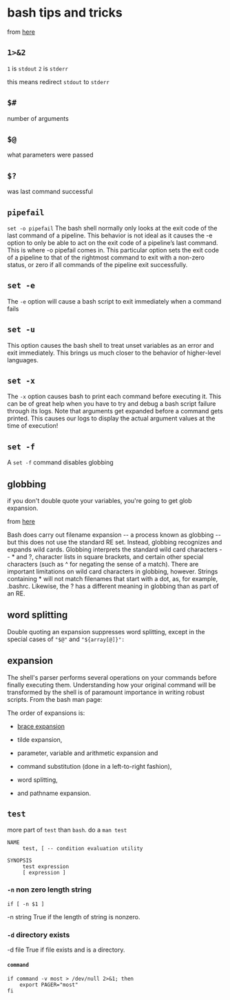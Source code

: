 # bash tips and tricks

from [here](https://vaneyckt.io/posts/safer_bash_scripts_with_set_euxo_pipefail/)

## `1>&2`
`1` is `stdout`
`2` is `stderr`

this means redirect `stdout` to `stderr`

## `$#`
number of arguments

## `$@`
what parameters were passed

## `$?`
was last command successful

## `pipefail`
`set -o pipefail`
The bash shell normally only looks at the exit code of the last command of a
pipeline. This behavior is not ideal as it causes the -e option to only be able
to act on the exit code of a pipeline’s last command. This is where -o pipefail
comes in. This particular option sets the exit code of a pipeline to that of
the rightmost command to exit with a non-zero status, or zero if all commands
of the pipeline exit successfully.

## `set -e`
The `-e` option will cause a bash script to exit immediately when a command fails

## `set -u`
This option causes the bash shell to treat unset variables as an error and exit
immediately. This brings us much closer to the behavior of higher-level
languages.

## `set -x`
The `-x` option causes bash to print each command before executing it. This can
be of great help when you have to try and debug a bash script failure through
its logs. Note that arguments get expanded before a command gets printed. This
causes our logs to display the actual argument values at the time of execution!

## `set -f`
A `set -f` command disables globbing

## globbing
if you don't double quote your variables, you're going to get glob expansion.

from [here](http://tldp.org/LDP/abs/html/globbingref.html)

Bash does carry out filename expansion -- a process known as globbing --
but this does not use the standard RE set. Instead, globbing recognizes and
expands wild cards. Globbing interprets the standard wild card characters
-- * and ?, character lists in square brackets, and certain other special
characters (such as ^ for negating the sense of a match). There are important
limitations on wild card characters in globbing, however. Strings containing *
will not match filenames that start with a dot, as, for example, .bashrc.
Likewise, the ? has a different meaning in globbing than as part of an RE.

## word splitting
Double quoting an expansion suppresses word splitting, except in the special
cases of `"$@"` and `"${array[@]}":`

## expansion

The shell's parser performs several operations on your commands before finally
executing them. Understanding how your original command will be transformed by
the shell is of paramount importance in writing robust scripts. From the bash
man page:

The order of expansions is:
* [brace expansion](https://www.gnu.org/software/bash/manual/html_node/Brace-Expansion.html)



* tilde expansion,
* parameter, variable and arithmetic expansion and
* command substitution (done in a left-to-right fashion),
* word splitting,
* and pathname expansion.

## `test`
more part of `test` than `bash`. do a `man test`

```shell
NAME
     test, [ -- condition evaluation utility

SYNOPSIS
     test expression
     [ expression ]
```

### `-n` non zero length string
`if [ -n $1 ]`

-n string     True if the length of string is nonzero.

### `-d` directory exists
-d file       True if file exists and is a directory.

#### `command`

```shell
if command -v most > /dev/null 2>&1; then
    export PAGER="most"
fi
```
